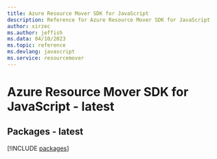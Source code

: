 ```yaml
---
title: Azure Resource Mover SDK for JavaScript
description: Reference for Azure Resource Mover SDK for JavaScript
author: xirzec
ms.author: jeffish
ms.data: 04/10/2023
ms.topic: reference
ms.devlang: javascript
ms.service: resourcemover
---
```

# Azure Resource Mover SDK for JavaScript - latest
## Packages - latest
[!INCLUDE [packages](resource-mover-index.md)]